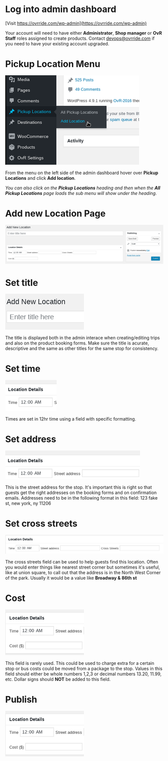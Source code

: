 <!-- TITLE: New Pickup Location -->
<!-- SUBTITLE: Creating a new pickup location with a time and address -->

# Log into admin dashboard
[Visit https://ovrride.com/wp-admin](https://ovrride.com/wp-admin)

Your account will need to have either **Administrator**, **Shop manager** or **OvR Staff** roles assigned to create products. Contact [devops@ovrride.com](mailto:devops@ovrride.com) if you need to have your existing account upgraded.


# Pickup Location Menu
![New Pickup Location](/uploads/new-pickup-location.png "New Pickup Location")

From the menu on the left side of the admin dashboard hover over **Pickup Locations** and click **Add location**. 

*You can also click on the **Pickup Locations** heading and then when the **All Pickup Locations** page loads the sub menu will show under the heading.*

# Add new Location Page
![New Location](/uploads/new-location.png "New Location")

# Set title
![Location Title](/uploads/location-title.png "Location Title")

The title is displayed both in the admin interace when creating/editing trips and also on the product booking forms. Make sure the title is acurate, descriptive and the same as other titles for the same stop for consistency. 

# Set time
![Location Time](/uploads/location-time.png "Location Time")

Times are set in 12hr time using a field with specific formatting.

# Set address
![Location Address](/uploads/location-address.png "Location Address")

This is the street address for the stop. It's important this is right so that guests get the right addresses on the booking forms and on confirmation emails.
Addresses need to be in the following format in this field: 
123 fake st, new york, ny 11206

# Set cross streets
![Location Cross Streets](/uploads/location-cross-streets.png "Location Cross Streets")

The cross streets field can be used to help guests find this location. Often you would enter things like nearest street corner but sometimes it's useful, like at union square, to call out that the address is in the North West Corner of the park. Usually it would be a value like **Broadway & 86th st**

# Cost
![Location Cost](/uploads/location-cost.png "Location Cost")

This field is rarely used. This could be used to charge extra for a certain stop or bus costs could be moved from a package to the stop.
Values in this field should either be whole numbers 1,2,3 or decimal numbers 13.20, 11.99, etc. Dollar signs should **NOT** be added to this field.

# Publish
![Location Cost](/uploads/location-cost.png "Location Cost")